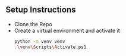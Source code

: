 ## Setup Instructions
- Clone the Repo
- Create a virtual environment and activate it
  ``` bash
  python -m venv venv
  .\venv\Scripts\Activate.ps1
  ```
